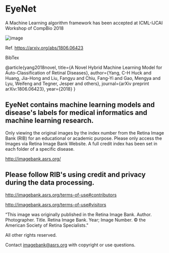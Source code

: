 # EyeNet

A Machine Learning algorithm framework has been accepted at ICML-IJCAI Workshop of CompBio 2018 

![image](https://github.com/huckiyang/EyeNet/blob/master/GUI_demo.png)

Ref. https://arxiv.org/abs/1806.06423 

BibTex

@article{yang2018novel,
  title={A Novel Hybrid Machine Learning Model for Auto-Classification of Retinal Diseases},
  author={Yang, C-H Huck and Huang, Jia-Hong and Liu, Fangyu and Chiu, Fang-Yi and Gao, Mengya and Lyu, Weifeng and Tegner, Jesper and others},
  journal={arXiv preprint arXiv:1806.06423},
  year={2018}
}

## EyeNet contains machine learning models and disease's labels for medical informatics and machine learning research.

Only viewing the original images by the index number from the Retina Image Bank (RIB) for an educational or academic purpose. Please only access the Images via Retina Image Bank Website. A full credit index has been set in each folder of a specific disease. 

http://imagebank.asrs.org/

## Please follow RIB's using credit and privacy during the data processing. 

http://imagebank.asrs.org/terms-of-use#contributors

http://imagebank.asrs.org/terms-of-use#visitors

“This image was originally published in the Retina Image Bank. Author. Photographer. Title. Retina Image Bank. Year; Image Number. 
© the American Society of Retina Specialists."

All other rights reserved.

Contact imagebank@asrs.org with copyright or use questions.
